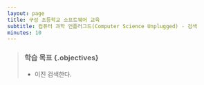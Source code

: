 ```yaml
---
layout: page
title: 구성 초등학교 소프트웨어 교육
subtitle: 컴퓨터 과학 언플러그드(Computer Science Unplugged) - 검색
minutes: 10
---
```


> ### 학습 목표 {.objectives}
>
> *  이진 검색한다.


